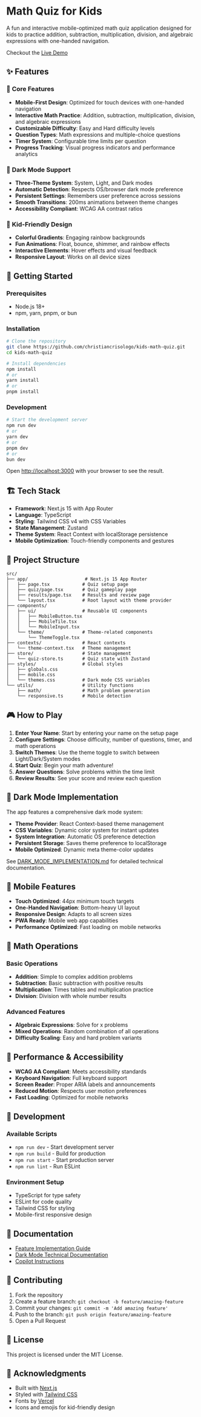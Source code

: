 # Math Quiz for Kids

A fun and interactive mobile-optimized math quiz application designed for kids to practice addition, subtraction, multiplication, division, and algebraic expressions with one-handed navigation.

Checkout the [Live Demo](https://christiancrisologo.github.io/kids-math-quiz/)

## ✨ Features

### 🎯 **Core Features**
- **Mobile-First Design**: Optimized for touch devices with one-handed navigation
- **Interactive Math Practice**: Addition, subtraction, multiplication, division, and algebraic expressions
- **Customizable Difficulty**: Easy and Hard difficulty levels
- **Question Types**: Math expressions and multiple-choice questions
- **Timer System**: Configurable time limits per question
- **Progress Tracking**: Visual progress indicators and performance analytics

### 🌙 **Dark Mode Support**
- **Three-Theme System**: System, Light, and Dark modes
- **Automatic Detection**: Respects OS/browser dark mode preference
- **Persistent Settings**: Remembers user preference across sessions
- **Smooth Transitions**: 200ms animations between theme changes
- **Accessibility Compliant**: WCAG AA contrast ratios

### 🎨 **Kid-Friendly Design**
- **Colorful Gradients**: Engaging rainbow backgrounds
- **Fun Animations**: Float, bounce, shimmer, and rainbow effects
- **Interactive Elements**: Hover effects and visual feedback
- **Responsive Layout**: Works on all device sizes

## 🚀 Getting Started

### Prerequisites
- Node.js 18+ 
- npm, yarn, pnpm, or bun

### Installation

```bash
# Clone the repository
git clone https://github.com/christiancrisologo/kids-math-quiz.git
cd kids-math-quiz

# Install dependencies
npm install
# or
yarn install
# or
pnpm install
```

### Development

```bash
# Start the development server
npm run dev
# or
yarn dev
# or
pnpm dev
# or
bun dev
```

Open [http://localhost:3000](http://localhost:3000) with your browser to see the result.

## 🏗️ Tech Stack

- **Framework**: Next.js 15 with App Router
- **Language**: TypeScript
- **Styling**: Tailwind CSS v4 with CSS Variables
- **State Management**: Zustand
- **Theme System**: React Context with localStorage persistence
- **Mobile Optimization**: Touch-friendly components and gestures

## 📁 Project Structure

```
src/
├── app/                     # Next.js 15 App Router
│   ├── page.tsx            # Quiz setup page
│   ├── quiz/page.tsx       # Quiz gameplay page
│   ├── results/page.tsx    # Results and review page
│   └── layout.tsx          # Root layout with theme provider
├── components/
│   ├── ui/                 # Reusable UI components
│   │   ├── MobileButton.tsx
│   │   ├── MobileTile.tsx
│   │   └── MobileInput.tsx
│   └── theme/              # Theme-related components
│       └── ThemeToggle.tsx
├── contexts/               # React contexts
│   └── theme-context.tsx   # Theme management
├── store/                  # State management
│   └── quiz-store.ts       # Quiz state with Zustand
├── styles/                 # Global styles
│   ├── globals.css
│   ├── mobile.css
│   └── themes.css          # Dark mode CSS variables
└── utils/                  # Utility functions
    ├── math/               # Math problem generation
    └── responsive.ts       # Mobile detection
```

## 🎮 How to Play

1. **Enter Your Name**: Start by entering your name on the setup page
2. **Configure Settings**: Choose difficulty, number of questions, timer, and math operations
3. **Switch Themes**: Use the theme toggle to switch between Light/Dark/System modes
4. **Start Quiz**: Begin your math adventure!
5. **Answer Questions**: Solve problems within the time limit
6. **Review Results**: See your score and review each question

## 🌙 Dark Mode Implementation

The app features a comprehensive dark mode system:

- **Theme Provider**: React Context-based theme management
- **CSS Variables**: Dynamic color system for instant updates
- **System Integration**: Automatic OS preference detection
- **Persistent Storage**: Saves theme preference to localStorage
- **Mobile Optimized**: Dynamic meta theme-color updates

See [DARK_MODE_IMPLEMENTATION.md](./DARK_MODE_IMPLEMENTATION.md) for detailed technical documentation.

## 📱 Mobile Features

- **Touch Optimized**: 44px minimum touch targets
- **One-Handed Navigation**: Bottom-heavy UI layout
- **Responsive Design**: Adapts to all screen sizes
- **PWA Ready**: Mobile web app capabilities
- **Performance Optimized**: Fast loading on mobile networks

## 🧮 Math Operations

### Basic Operations
- **Addition**: Simple to complex addition problems
- **Subtraction**: Basic subtraction with positive results
- **Multiplication**: Times tables and multiplication practice
- **Division**: Division with whole number results

### Advanced Features
- **Algebraic Expressions**: Solve for x problems
- **Mixed Operations**: Random combination of all operations
- **Difficulty Scaling**: Easy and hard problem variants

## 🎯 Performance & Accessibility

- **WCAG AA Compliant**: Meets accessibility standards
- **Keyboard Navigation**: Full keyboard support
- **Screen Reader**: Proper ARIA labels and announcements
- **Reduced Motion**: Respects user motion preferences
- **Fast Loading**: Optimized for mobile networks

## 🔧 Development

### Available Scripts
- `npm run dev` - Start development server
- `npm run build` - Build for production
- `npm run start` - Start production server
- `npm run lint` - Run ESLint

### Environment Setup
- TypeScript for type safety
- ESLint for code quality
- Tailwind CSS for styling
- Mobile-first responsive design

## 📖 Documentation

- [Feature Implementation Guide](./.github/prompts/feature-03-dark-mode.md)
- [Dark Mode Technical Documentation](./DARK_MODE_IMPLEMENTATION.md)
- [Copilot Instructions](./.github/instructions/copilot-instructions.md)

## 🤝 Contributing

1. Fork the repository
2. Create a feature branch: `git checkout -b feature/amazing-feature`
3. Commit your changes: `git commit -m 'Add amazing feature'`
4. Push to the branch: `git push origin feature/amazing-feature`
5. Open a Pull Request

## 📄 License

This project is licensed under the MIT License.

## 🙏 Acknowledgments

- Built with [Next.js](https://nextjs.org/)
- Styled with [Tailwind CSS](https://tailwindcss.com/)
- Fonts by [Vercel](https://vercel.com/font)
- Icons and emojis for kid-friendly design
